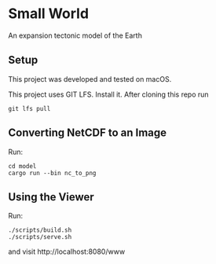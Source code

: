 # Small World

An expansion tectonic model of the Earth

## Setup

This project was developed and tested on macOS.

This project uses GIT LFS. Install it. After cloning this repo run

```
git lfs pull
```

## Converting NetCDF to an Image

Run:

```
cd model
cargo run --bin nc_to_png
```

## Using the Viewer

Run:

```
./scripts/build.sh
./scripts/serve.sh
```

and visit http://localhost:8080/www
